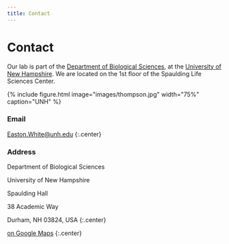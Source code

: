 ```yaml
---
title: Contact
---
```


# <i class="fas fa-envelope"></i>Contact

Our lab is part of the [Department of Biological Sciences](https://colsa.unh.edu/biological-sciences), at the [University of New Hampshire](https://unh.edu/).
We are located on the 1st floor of the Spaulding Life Sciences Center.

{%
  include figure.html
  image="images/thompson.jpg"
  width="75%"
  caption="UNH"
%}

<!-- section break -->

### Email

[Easton.White@unh.edu](mailto:Easton.White@unh.edu)
{:.center}

<!--
### Phone
[(555) 867-5309](tel:+1-555-867-5309)
{:.center}
-->

### Address

Department of Biological Sciences

University of New Hampshire

Spaulding Hall

38 Academic Way

Durham, NH 03824, USA
{:.center}

[<i class="fas fa-external-link-alt"></i> on Google Maps](https://www.google.com/maps/place/Spaulding+Life+Sciences+Center/@43.1352016,-70.9345249,15z/data=!4m2!3m1!1s0x0:0x187c7c86bbc71bd1?sa=X&ved=2ahUKEwj9gv_P0u_vAhUeGFkFHRxXBQ4Q_BIwG3oECCMQBQ)
{:.center}
